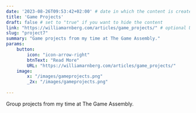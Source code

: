 ```yaml
---
date: '2023-08-26T09:53:42+02:00' # date in which the content is created - defaults to "today"
title: 'Game Projects'
draft: false # set to "true" if you want to hide the content 
link: "https://williamarnberg.com/articles/game_projects/" # optional URL to link the logo to
slug: "project7"
summary: "Game projects from my time at The Game Assembly."
params:
    button:
        icon: "icon-arrow-right"
        btnText: "Read More"
        URL: "https://williamarnberg.com/articles/game_projects/"
    image:  
        x: "/images/gameprojects.png"
        _2x: "/images/gameprojects.png"
    
---
```

Group projects from my time at The Game Assembly.